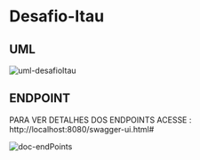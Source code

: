 # Desafio-Itau

## UML
![uml-desafioItau](https://user-images.githubusercontent.com/70698625/101284092-08beca00-37bd-11eb-940b-cda1e402f936.png)

## ENDPOINT

PARA VER DETALHES DOS ENDPOINTS ACESSE : http://localhost:8080/swagger-ui.html#

![doc-endPoints](https://user-images.githubusercontent.com/70698625/101284204-913d6a80-37bd-11eb-9bbb-f8b93224aa9f.png)

